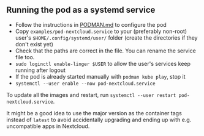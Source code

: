 ## Running the pod as a systemd service

- Follow the instructions in [PODMAN.md](PODMAN.md) to configure the pod
- Copy `examples/pod-nextcloud.service` to your (preferably non-root) user's `$HOME/.config/systemd/user/` folder (create the directories if they don't exist yet)
- Check that the paths are correct in the file. You can rename the service file too.
- `sudo loginctl enable-linger $USER` to allow the user's services keep running after logout
- If the pod is already started manually with `podman kube play`, stop it
- `systemctl --user enable --now pod-nextcloud.service`

To update all the images and restart, run `systemctl --user restart pod-nextcloud.service`.

It might be a good idea to use the major version as the container tags instead of `latest` to avoid accidentally upgrading and ending up with e.g. uncompatible
apps in Nextcloud.